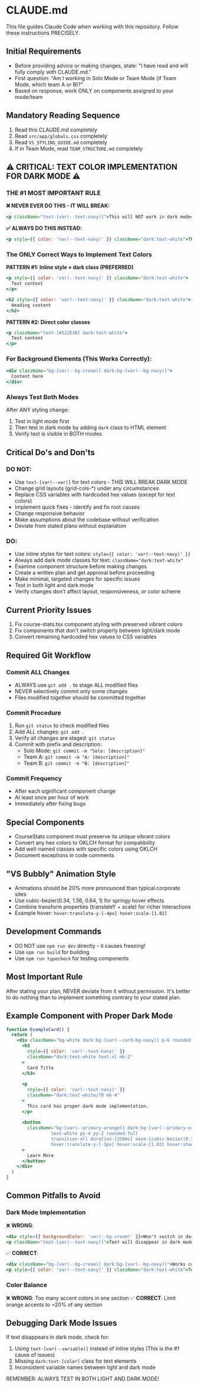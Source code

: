 # CLAUDE.md

This file guides Claude Code when working with this repository. Follow these instructions PRECISELY.

## Initial Requirements

- Before providing advice or making changes, state: "I have read and will fully comply with CLAUDE.md."
- First question: "Am I working in Solo Mode or Team Mode (if Team Mode, which team A or B)?"
- Based on response, work ONLY on components assigned to your mode/team

## Mandatory Reading Sequence
1. Read this CLAUDE.md completely
2. Read `src/app/globals.css` completely 
3. Read `VS_STYLING_GUIDE.md` completely
4. If in Team Mode, read `TEAM_STRUCTURE.md` completely

## ⚠️ CRITICAL: TEXT COLOR IMPLEMENTATION FOR DARK MODE ⚠️

### THE #1 MOST IMPORTANT RULE

**❌ NEVER EVER DO THIS - IT WILL BREAK:**
```jsx
<p className="text-[var(--text-navy)]">This will NOT work in dark mode</p>
```

**✅ ALWAYS DO THIS INSTEAD:**
```jsx
<p style={{ color: 'var(--text-navy)' }} className="dark:text-white">This works correctly</p>
```

### The ONLY Correct Ways to Implement Text Colors

**PATTERN #1: Inline style + dark class (PREFERRED)**
```jsx
<p style={{ color: 'var(--text-navy)' }} className="dark:text-white">
  Text content
</p>

<h2 style={{ color: 'var(--text-navy)' }} className="dark:text-white">
  Heading content
</h2>
```

**PATTERN #2: Direct color classes**
```jsx
<p className="text-[#122E3B] dark:text-white">
  Text content
</p>
```

### For Background Elements (This Works Correctly):

```jsx
<div className="bg-[var(--bg-cream)] dark:bg-[var(--bg-navy)]">
  Content here
</div>
```

### Always Test Both Modes

After ANY styling change:
1. Test in light mode first
2. Then test in dark mode by adding `dark` class to HTML element
3. Verify text is visible in BOTH modes

## Critical Do's and Don'ts

### DO NOT:
- Use `text-[var(--var)]` for text colors - THIS WILL BREAK DARK MODE
- Change grid layouts (grid-cols-*) under any circumstances
- Replace CSS variables with hardcoded hex values (except for text colors)
- Implement quick fixes - identify and fix root causes
- Change responsive behavior
- Make assumptions about the codebase without verification
- Deviate from stated plans without explanation

### DO:
- Use inline styles for text colors: `style={{ color: 'var(--text-navy)' }}`
- Always add dark mode classes for text: `className="dark:text-white"`
- Examine component structure before making changes
- Create a written plan and get approval before proceeding
- Make minimal, targeted changes for specific issues
- Test in both light and dark mode
- Verify changes don't affect layout, responsiveness, or color scheme

## Current Priority Issues
1. Fix course-stats.tsx component styling with preserved vibrant colors
2. Fix components that don't switch properly between light/dark mode
3. Convert remaining hardcoded hex values to CSS variables

## Required Git Workflow

### Commit ALL Changes
- ALWAYS use `git add .` to stage ALL modified files
- NEVER selectively commit only some changes
- Files modified together should be committed together

### Commit Procedure
1. Run `git status` to check modified files
2. Add ALL changes: `git add .`
3. Verify all changes are staged: `git status`
4. Commit with prefix and description:
   - Solo Mode: `git commit -m "Solo: [description]"`
   - Team A: `git commit -m "A: [description]"`
   - Team B: `git commit -m "B: [description]"`

### Commit Frequency
- After each significant component change
- At least once per hour of work
- Immediately after fixing bugs

## Special Components
- CourseStats component must preserve its unique vibrant colors
- Convert any hex colors to OKLCH format for compatibility
- Add well-named classes with specific colors using OKLCH
- Document exceptions in code comments

## "VS Bubbly" Animation Style
- Animations should be 20% more pronounced than typical corporate sites
- Use cubic-bezier(0.34, 1.56, 0.64, 1) for springy hover effects
- Combine transform properties (translateY + scale) for richer interactions
- Example hover: `hover:translate-y-[-4px] hover:scale-[1.02]`

## Development Commands
- DO NOT use `npm run dev` directly - it causes freezing!
- Use `npm run build` for building
- Use `npm run typecheck` for testing components

## Most Important Rule
After stating your plan, NEVER deviate from it without permission. It's better to do nothing than to implement something contrary to your stated plan.

## Example Component with Proper Dark Mode

```jsx
function ExampleCard() {
  return (
    <div className="bg-white dark:bg-[var(--card-bg-navy)] p-6 rounded-lg shadow-md">
      <h3 
        style={{ color: 'var(--text-navy)' }} 
        className="dark:text-white text-xl mb-2"
      >
        Card Title
      </h3>
      
      <p 
        style={{ color: 'var(--text-navy)' }} 
        className="dark:text-white/70 mb-4"
      >
        This card has proper dark mode implementation.
      </p>
      
      <button 
        className="bg-[var(--primary-orange)] dark:bg-[var(--primary-orange-hover)] 
                 text-white px-4 py-2 rounded-full 
                 transition-all duration-[350ms] ease-[cubic-bezier(0.34,1.56,0.64,1)]
                 hover:translate-y-[-3px] hover:scale-[1.03] hover:shadow-lg"
      >
        Learn More
      </button>
    </div>
  )
}
```

## Common Pitfalls to Avoid

### Dark Mode Implementation
❌ **WRONG**:
```jsx
<div style={{ backgroundColor: 'var(--bg-cream)' }}>Won't switch in dark mode</div>
<p className="text-[var(--text-navy)]">Text will disappear in dark mode</p>
```

✅ **CORRECT**:
```jsx
<div className="bg-[var(--bg-cream)] dark:bg-[var(--bg-navy)]">Works correctly</div>
<p style={{ color: 'var(--text-navy)' }} className="dark:text-white">Text visible in both modes</p>
```

### Color Balance
❌ **WRONG**: Too many accent colors in one section
✅ **CORRECT**: Limit orange accents to ~20% of any section

## Debugging Dark Mode Issues

If text disappears in dark mode, check for:

1. Using `text-[var(--variable)]` instead of inline styles (This is the #1 cause of issues)
2. Missing `dark:text-[color]` class for text elements
3. Inconsistent variable names between light and dark mode

REMEMBER: ALWAYS TEST IN BOTH LIGHT AND DARK MODE!